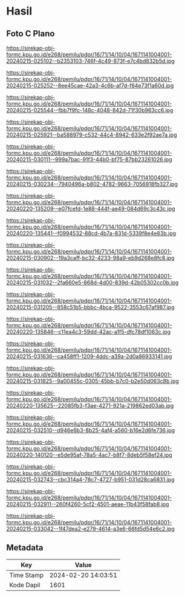 # Hasil

## Foto C Plano

https://sirekap-obj-formc.kpu.go.id/e268/pemilu/pdpr/16/71/14/10/04/1671141004001-20240215-025102--b2353103-746f-4c49-873f-e7c4bd832b5d.jpg

https://sirekap-obj-formc.kpu.go.id/e268/pemilu/pdpr/16/71/14/10/04/1671141004001-20240215-025252--8ee45cae-42a3-4c6b-af7d-f64e73f1a60d.jpg

https://sirekap-obj-formc.kpu.go.id/e268/pemilu/pdpr/16/71/14/10/04/1671141004001-20240215-025544--fbb7f9fc-148c-4048-842d-71f30b963cc6.jpg

https://sirekap-obj-formc.kpu.go.id/e268/pemilu/pdpr/16/71/14/10/04/1671141004001-20240215-025921--ba588979-c532-44c4-8942-633e2f92ae7a.jpg

https://sirekap-obj-formc.kpu.go.id/e268/pemilu/pdpr/16/71/14/10/04/1671141004001-20240215-030111--999a7bac-91f3-44b0-bf75-87bb23261026.jpg

https://sirekap-obj-formc.kpu.go.id/e268/pemilu/pdpr/16/71/14/10/04/1671141004001-20240215-030234--7940496a-b802-4782-9663-7056918fb327.jpg

https://sirekap-obj-formc.kpu.go.id/e268/pemilu/pdpr/16/71/14/10/04/1671141004001-20240220-135209--e07fcefd-1e88-444f-ae49-084d69c3c43c.jpg

https://sirekap-obj-formc.kpu.go.id/e268/pemilu/pdpr/16/71/14/10/04/1671141004001-20240220-135441--f0994532-88cd-4b7a-831d-5339f8e4e83b.jpg

https://sirekap-obj-formc.kpu.go.id/e268/pemilu/pdpr/16/71/14/10/04/1671141004001-20240215-030902--19a3caff-bc32-4233-98a9-eb9d268e8fc8.jpg

https://sirekap-obj-formc.kpu.go.id/e268/pemilu/pdpr/16/71/14/10/04/1671141004001-20240215-031032--2fa660e5-868d-4d00-839d-42b05302cc0b.jpg

https://sirekap-obj-formc.kpu.go.id/e268/pemilu/pdpr/16/71/14/10/04/1671141004001-20240215-031205--858c51b5-bbbc-4bca-9522-3553c67af987.jpg

https://sirekap-obj-formc.kpu.go.id/e268/pemilu/pdpr/16/71/14/10/04/1671141004001-20240220-135846--c11ea4c3-59dd-42ac-a1f5-dfc78df1063c.jpg

https://sirekap-obj-formc.kpu.go.id/e268/pemilu/pdpr/16/71/14/10/04/1671141004001-20240215-031636--ca458ff1-1209-4ddc-a39a-2d0a86933141.jpg

https://sirekap-obj-formc.kpu.go.id/e268/pemilu/pdpr/16/71/14/10/04/1671141004001-20240215-031825--9a00455c-0305-45bb-b7c0-b2e50d063c8b.jpg

https://sirekap-obj-formc.kpu.go.id/e268/pemilu/pdpr/16/71/14/10/04/1671141004001-20240220-135625--22085fb3-f3ae-4271-921a-219862ed03ab.jpg

https://sirekap-obj-formc.kpu.go.id/e268/pemilu/pdpr/16/71/14/10/04/1671141004001-20240215-032510--d946e6b3-8b25-4af4-a560-b16e2d6fe736.jpg

https://sirekap-obj-formc.kpu.go.id/e268/pemilu/pdpr/16/71/14/10/04/1671141004001-20240220-140120--e5de95af-78a5-4ac7-b8f7-8deb5f58ef24.jpg

https://sirekap-obj-formc.kpu.go.id/e268/pemilu/pdpr/16/71/14/10/04/1671141004001-20240215-032743--cbc314a4-78c7-4727-b951-031d28ca6831.jpg

https://sirekap-obj-formc.kpu.go.id/e268/pemilu/pdpr/16/71/14/10/04/1671141004001-20240215-032911--260f4260-5cf2-4501-aeae-11b43f58fab8.jpg

https://sirekap-obj-formc.kpu.go.id/e268/pemilu/pdpr/16/71/14/10/04/1671141004001-20240215-033042--1f47dea2-e279-4614-a3e6-66fd5d54e6c2.jpg


## Metadata

| Key        | Value               |
| ---------- | ------------------- |
| Time Stamp | 2024-02-20 14:03:51 |
| Kode Dapil | 1601                |



